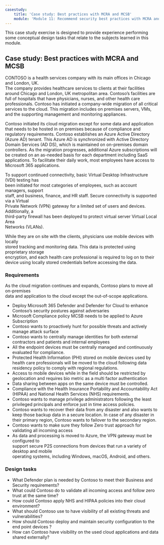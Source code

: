 ```yaml
---
casestudy:
    title: 'Case study: Best practices with MCRA and MCSB'
    module: 'Module 11: Recommend security best practices with MCRA and MCSB'
---
```


This case study exercise is designed to provide experience performing some conceptual design tasks that relate to the subjects learned in this module.

## Case study: Best practices with MCRA and MCSB
 
CONTOSO is a health services company with its main offices in Chicago and London, UK.  
The company provides healthcare services to clients at their facilities around Chicago and London, UK metropolitan area.  Contoso’s facilities are full of hospitals that have physicians, nurses, and other health care professionals. Contoso has initiated a company-wide migration of all critical services to the cloud. This migration includes on premises servers, VMs, and the supporting management and monitoring appliances.

Contoso initiated its cloud migration except for some data and application that needs to be hosted in on premises because of compliance and regulatory requirements. Contoso establishes an Azure Active Directory (Azure AD) tenant. This Azure AD is synchronized with Active Directory Domain Services (AD DS), which is maintained on on-premises domain controllers. As the migration progresses, additional Azure subscriptions will be created on an as-needed basis for each department including SaaS applications. To facilitate their daily work, most employees have access to Microsoft 365 applications.  
 
To support continued connectivity, basic Virtual Desktop Infrastructure (VDI) testing has  
been initiated for most categories of employees, such as account managers, support  
staff, and business, finance, and HR staff. Secure connectivity is supported via a Virtual  
Private Network (VPN) gateway for a limited set of users and devices. Additionally, a  
third-party firewall has been deployed to protect virtual server Virtual Local Area  
Networks (VLANs).  
 
While they are on site with the clients, physicians use mobile devices with locally  
stored tracking and monitoring data. This data is protected using proprietary storage  
encryption, and each health care professional is required to log on to their device using locally stored credentials before accessing the data. 
 
### Requirements

As the cloud migration continues and expands, Contoso plans to move all on-premises  
data and application to the cloud except the out-of-scope applications. 

* Deploy Microsoft 365 Defender and Defender for Cloud to enhance Contoso’s security postures against adversaries 
* Microsoft Compliance policy MCSB needs to be applied to Azure Subscription 
* Contoso wants to proactively hunt for possible threats and actively manage attack surface 
* Contoso wants to centrally manage identities for both external contractors and patients and internal employees 
* All the endpoint devices must be centrally managed and continuously evaluated for compliance. 
* Protected Health Information (PHI) stored on mobile devices used by health care professionals will be moved to the cloud following data residency policy to comply with regional regulations. 
* Access to mobile devices while in the field should be restricted by geolocation and requires bio metric as a multi factor authentication  
* Data sharing between apps on the same device must be controlled.  
* Compliance with the Health Insurance Portability and Accountability Act (HIPAA) and National Health Services (NHS) requirements. 
* Contoso wants to manage privilege administrators following the least privileged principals and enforce just in time access policies. 
* Contoso wants to recover their data from any disaster and also wants to keep those backup data in a secure location. In case of any disaster in their primary region, Contoso wants to failover to the secondary region. 
* Contoso wants to make sure they follow Zero trust approach for validating all incoming access
* As data and processing is moved to Azure, the VPN gateway must be configured to  
support secure P2S connections from devices that run a variety of desktop and mobile  
operating systems, including Windows, macOS, Android, and others.  

### Design tasks

* What Defender plan is needed by Contoso to meet their Business and Security requirements? 
* What could Contoso do to validate all incoming access and follow zero trust at the same time? 
* How could Contoso apply NHS and HIPAA policies into their cloud environment? 
* What should Contoso use to have visibility of all existing threats and vulnerabilities? 
* How should Contoso deploy and maintain security configuration to the end point devices ? 
* How can Contoso have visibility on the used cloud applications and data shared externally? 
